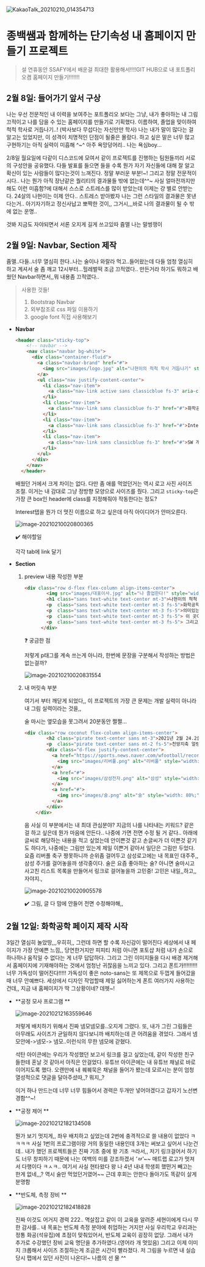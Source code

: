 ![KakaoTalk_20210210_014354713](ReadMe.assets/KakaoTalk_20210210_014354713.jpg)

# 종백쌤과 함께하는 단기속성 내 홈페이지 만들기 프로젝트

> 설 연휴동안 SSAFY에서 배운걸 최대한 활용해서!!!!GIT HUB으로 내 포트폴리오겸 홈페이지 만들기!!!!!!! 



## 2월 8일: 들어가기 앞서 구상

나는 우선 전문적인 내 이력을 보여주는 포트폴리오 보다는 그냥, 내가 좋아하는 내 그림 끄적이고 나를 담을 수 있는 홈페이지를 만들기로 기획했다. 이름하여, 졸업을 맞이하여 척척 학사로 거듭나기..! (박사보다 무섭다는 자신만만 학사) 나는 내가 말이 많다는 걸 알고는 있었지만, 이 성격이 치명적인 단점이 될줄은 몰랐다. 하고 싶은 말은 너무 많고 구현하기는 아직 실력이 미흡해 ^~^ 아주 욕망덩어리.. 나는 욕심boy...

2/8일 월요일에 다같이 디스코드에 모여서 같이 프로젝트를 진행하는 팀원들끼리 서로의 구성안을 공유했다. 다들 발표를 들으면 들을 수록 뭔가 자기 자신들에 대해 잘 알고 확신이 있는 사람들이 많다는것이 느껴진다. 정말 부러운 부분!~! 그리고 정말 전문적이시다.. 나는 뭔가 아직 장난같은 퀄리티의 결과물들 밖에 없는데^^~ 사실 얼마전까지만 해도 이런 미흡함?에 대해서 스스로 스트레스를 많이 받았는데 이제는 걍 별로 안받는다. 24살의 나현이는 이제 안다.. 스트레스 받아봤자 나는 그런 스타일의 결과물은 못낸다는거.. 아기자기하고 정신사납고 뽀짝한 것이,, 그거시,,,바로 나의 결과물이 될 수 밖에 없는 운명..

것봐 지금도 자야되면서 서론 오지게 길게 쓰고있따 쥼맬 나는 말썽쟁이

[초기 기획안]: https://github.com/moongchi98/my_portfolio/blob/main/%EB%82%98%ED%98%84_%ED%99%88%ED%8E%98%EC%9D%B4%EC%A7%80_%EA%B8%B0%ED%9A%8D%EC%84%9C.pdf



## 2월 9일: Navbar, Section 제작

쥼맬..다들..너무 열심히 한다..나는 술이나 와랄라 먹고..들어왔는데 다들 엄청 열심히 하고 계셔서 술 좀 깨고 12시부터...헐레벌떡 조금 끄적였다.. 만든거라 하기도 뭐하고 배웠던 Navbar하면서,,뭐 내용좀 끄적였다..

> 사용한 것들!
>
> 1. Bootstrap Navbar
> 2. 외부참조로 css 파일 이용하기
> 3. google font 직접 사용해보기

- **Navbar**

  ```html
  <header class="sticky-top">
      <!-- navbar -->
      <nav class="navbar bg-white">
        <div class="container-fluid">
          <a class="navbar-brand" href="#">
            <img src="images/logo.jpg" alt="나현이의 척척 학사 거듭나기" style="width:100px; height:100px;">
          </a>
          <ul class="nav justify-content-center">
            <li class="nav-item">
              <a class="nav-link active sans classicblue fs-3" aria-current="page" href="#">나현?나현!</a>
            </li>
            <li class="nav-item">
              <a class="nav-link sans classicblue fs-3" href="#">화학공학</a>
            </li>
            <li class="nav-item">
              <a class="nav-link sans classicblue fs-3" href="#">Interest</a>
            </li>
            <li class="nav-item">
              <a class="nav-link sans classicblue fs-3" href="#">SW 개발</a>
            </li>  
          </ul>
        </div>
      </nav>
    </header>
  ```

  배웠던 거에서 크게 차이는 없다. 다만 좀 애를 먹었던거는 역시 로고 사진 사이즈 조절. 이거는 내 감대로 그냥 정방향 모양으로 사이즈를 줬다. 그리고 `sticky-top`은 가장 큰 box인 header에 class를 지정해줘야 작동한다는 정도?

  Interest탭을 뭔가 더 멋진 이름으로 하고 싶은데 아직 아이디어가 안떠오른다.

  ![image-20210210020800365](ReadMe.assets/image-20210210020800365-1612890489696.png)

  :heavy_check_mark: 해야할일

  각각 tab에 link 달기

  

- **Section**

  1. preview 내용 작성한 부분

     ```html
     <div class="row d-flex flex-column align-items-center">
             <img src="images/대표이사.jpg" alt="나 졸업한다!" style="width: 50%;" class="mt-5">
             <h1 class="sans text-white text-center mt-3">나현이의 척척 학사 거듭나기!</h1>
             <p  class="sans text-white text-center mt-3 fs-5">화학공학 전공이지만, 노는게 제일 좋아~♪ 이제는 개발자까지 도전하는 건국대 대표 뽀로로 </p>
             <p  class="sans text-white text-center mt-3 fs-5">의미있는 경험 하나하나가 잊혀지는게 너무 아까워서, 또 나의 20대를 나답게 기록하고 싶어서 시작한 이 페이지! </p>
             <p  class="sans text-white text-center mt-3 fs-5"> 이 곳이 미래의 나현이에게는 언제나 열정을, 추억을 주는 곳이자 계속 나의 이야기를 채워나가는 곳이 되면 좋겠습니다. </p>
             <p  class="sans text-white text-center mt-3 fs-5"> 그리고, 이 누추한 곳 까지 와계신 여러분에게도 그러한 곳이면 좋겠습니다. </p>
           </div>
     ```

     :question: 궁금한 점 

     저렇게 p태그를 계속 쓰는게 아니라, 한번에 문장을 구분해서 작성하는 방법은 없는걸까?

     ![image-20210210020831554](ReadMe.assets/image-20210210020831554.png)

  2. 내 머릿속 부분

     여기서 부터 깨닫게 되었다,, 이 프로젝트의 가장 큰 문제는 개발 실력이 아니라 내 그림 실력이라는 것을,,

     술 마시는 옆모습을 못그려서 20분동안 쩔쩔...
  
     ```html
     <div class="row coconut flex-column align-items-center">
             <h2 class="pirate text-center sans mt-3">2021년 2월 24.2살의 나는?</h2>
             <p  class="pirate text-center sans mt-2 fs-5">천방지축 얼렁뚱땅 빙글빙글 돌아가는 지금의 나는 무슨 생각 중일까..?</p>
             <div class="d-flex justify-content-center">
               <a href="https://sports.news.naver.com/wfootball/record/index.nhn">
                 <img src="images/리버풀.png" alt="리버풀" style="width:80%">
               </a>
               <a href="#">
                 <img src="images/삼성전자.png" alt="삼성" style="width: 80%;">   
               </a>
               <a href="#">
                 <img src="images/술.png" alt="술" style="width: 80%;">
               </a>
             </div>
         </div>
     ```

     음 사실 이 부분에서는 내 최대 관심분야? 지금의 나를 나타내는 키워드? 같은 걸 하고 싶은데 뭔가 마음에 안든다.. 나중에 가면 전면 수정 될 거 같다.. 아래에 글씨로 해당하는 내용을 적고 싶었는데 안이쁜것 같고 손글씨가 더 이쁜것 같기도 하다가, 나중에는 그림만 있는게 제일 이쁜거 같아서 일단은 그림만 두었다. 요즘 리버풀 축구 짱못하니까 순위좀 걸어두고 삼성로고에는 내 목표인 대주주,, 삼성 주가를 걸어놓을까 생각중이다. 술은 요즘 좋아하는 술? 아니면 술마시고 사고친 리스트 목록을 만들어서 링크로 걸어놓을까 고민중! 고민은 내일,,하고,,자야지.,
  
     ![image-20210210020905578](ReadMe.assets/image-20210210020905578.png)
     
     :heavy_check_mark: 그림, 글 다 맘에 안들어 전면 수정해야해,,



## 2월 12일: 화학공학 페이지 제작 시작

3일간 열심히 놀았땅,,,우히히,, 그런데 하면 할 수록 자신감이 떨어진다 세상에서 내 페이지가 가장 안예쁜 느낌,, 당연한거지만 피피티 처럼 아니면 포토샵 처럼 내가 손으로 하나하나 움직일 수 없다는 게 너무 답답하다. 그리고 그린 이미지들을 다시 배경 제거해서 홈페이지에 기재해야하는 것에서 엄청난 귀찮음을 느끼고 있다. 그리고 폰트가!!!!!!!!! 너무 가독성이 떨어진다!!!!! 가독성이 좋은 noto-sans는 또 제목으로 두껍게 들어갔을 때 너무 안예쁘다. 세상에서 디자인 작업할때 제일 싫어하는게 폰트 여러가지 사용하는 건데,, 지금 내 홈페이지가 딱 그상황이네? 데헷~!

- **공정 모사 프로그램 **

  ![image-20210212163559646](ReadMe.assets/image-20210212163559646.png)

  저렇게 배치하기 위해서 진짜 넴모넴모를..오지게 그렸다. 또, 내가 그린 그림들은 아무래도 사이즈가 균일하지 않다보니까 배치하는데 큰 어려움을 겪었다. 그래서 넴모안에->넴모-> 넴모..이런식의 무한 넴모에 갇혔다.

  석탄 아이콘에는 우리가 작성했던 보고서 링크를 걸고 싶었는데, 같이 작성한 친구들한테 혼날 것 같아서 아직은 안걸었다. 유튜브 아이콘에는 내 유튜브 채널로 바로 이어지도록 했다. 오랜만에 내 퀘퀘묵은 채널을 들어가 봤는데 모르시는 분이 엄청 열성적으로 댓글을 달아주셨따,,? 뭐지,,? 

  이거 하나 만드는데 너무 너무 힘들어서 경력은 두개만 넣어야겠다고 갑자기 노선변경함^^~!

- **공정 제어 **

  ![image-20210212182134508](ReadMe.assets/image-20210212182134508.png)

  뭔가 보기 멋지게,, 좌우 배치하고 싶었는데 2번에 충격적으로 쓸 내용이 없었다 ㅋㅋㅋㅋ 사실 1번의 프로그램이랑 거의 동일한 내용인데 3개는 써보고 싶어서 나눈건데.. 내가 했던 프로젝트들은 진짜 기초 중에 왕 기초 ㅋ라서,, 저기 링크걸어서 하기도 너무 창피하기 때문에 나는 여백의 미를 강조하겠서 *'ㅂ'*~~ 매트랩 로고가 멋져서 다행이다 ㅋㅅㅋ.. 여기서 사실 현타왔다 왕 나 4년 내내 학생회 했떤거 빼고는 한게 없네,,,? 역시 술만 먹었던거였어~~ 근데 후회는 안한다 돌아가도 똑같이 살게 분명함 

  

- **반도체, 측정 장비 **

  ![image-20210212182418828](ReadMe.assets/image-20210212182418828.png)

  진짜 이것도 어거지 경력 222.. 멱살잡고 같이 이 교육을 알려준 세현이에게 다시 무한 감사를.. 내 목표는 반도체 측정 분야에 취업하는 거지만 사실 우리학교 우리과는 정통 화공(석유집)에 초점이 맞춰있어서, 반도체 교육이 굉장히 없당. 그래서 내가 추가로 수강했던 장비 교육 명단을 추가하였다.(영어라 개 멋있음) 그리고 이제 이미지 크롭해서 사이즈 조절하는게 조금은 시간이 빨라졌다. 저 그림을 누르면 내 실습당시 팹에서 있던 사진이 나온다!~ 나름의 선 물 ^^